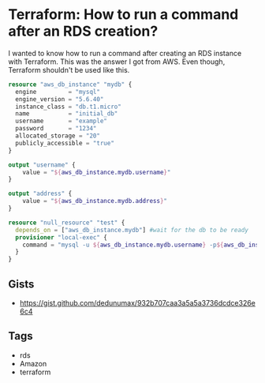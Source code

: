 # Terraform: How to run a command after an RDS creation?

I wanted to know how to run a command after creating an RDS instance with Terraform. This was the answer I got from AWS. Even though, Terraform shouldn't be used like this. 

```terraform
resource "aws_db_instance" "mydb" {
  engine         = "mysql"
  engine_version = "5.6.40"
  instance_class = "db.t1.micro"
  name           = "initial_db"
  username       = "example"
  password       = "1234"
  allocated_storage = "20"
  publicly_accessible = "true"
}

output "username" {
    value = "${aws_db_instance.mydb.username}"
}

output "address" {
    value = "${aws_db_instance.mydb.address}"
}

resource "null_resource" "test" {
  depends_on = ["aws_db_instance.mydb"] #wait for the db to be ready
  provisioner "local-exec" {
    command = "mysql -u ${aws_db_instance.mydb.username} -p${aws_db_instance.mydb.password} -h ${aws_db_instance.mydb.address} -e \"CALL mysql.rds_set_configuration('binlog retention hours', 24);\" "
  }
}
```

## Gists

- <https://gist.github.com/dedunumax/932b707caa3a5a5a3736dcdce326e6c4>

## Tags

- rds
- Amazon
- terraform
